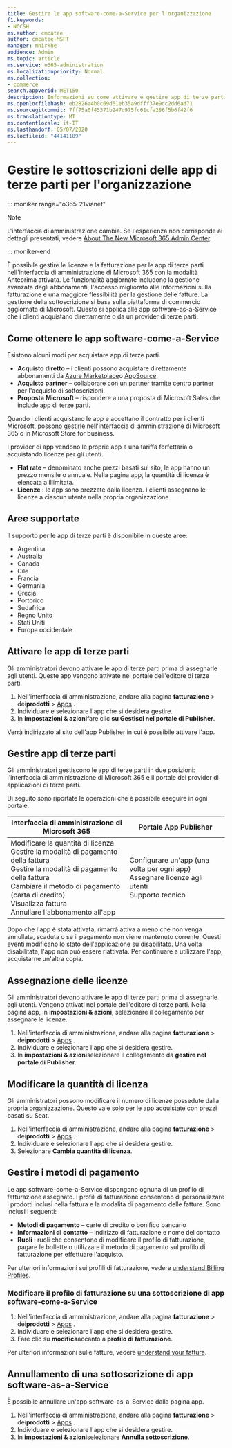 ```yaml
---
title: Gestire le app software-come-a-Service per l'organizzazione
f1.keywords:
- NOCSH
ms.author: cmcatee
author: cmcatee-MSFT
manager: mnirkhe
audience: Admin
ms.topic: article
ms.service: o365-administration
ms.localizationpriority: Normal
ms.collection:
- commerce
search.appverid: MET150
description: Informazioni su come attivare e gestire app di terze parti nell'interfaccia di amministrazione di Microsoft 365.
ms.openlocfilehash: eb2826a4b0c69d61eb35a9dfff37e9dc2dd6ad71
ms.sourcegitcommit: 7ff75a0f45371b247d975fc61cfa286f5b6f42f6
ms.translationtype: MT
ms.contentlocale: it-IT
ms.lasthandoff: 05/07/2020
ms.locfileid: "44141189"
---
```

# <a name="manage-third-party-app-subscriptions-for-your-organization"></a>Gestire le sottoscrizioni delle app di terze parti per l'organizzazione

::: moniker range="o365-21vianet"

> [!NOTE]
> L'interfaccia di amministrazione cambia. Se l'esperienza non corrisponde ai dettagli presentati, vedere [About The New Microsoft 365 Admin Center](https://docs.microsoft.com/microsoft-365/admin/microsoft-365-admin-center-preview?view=o365-21vianet).

::: moniker-end

È possibile gestire le licenze e la fatturazione per le app di terze parti nell'interfaccia di amministrazione di Microsoft 365 con la modalità Anteprima attivata. Le funzionalità aggiornate includono la gestione avanzata degli abbonamenti, l'accesso migliorato alle informazioni sulla fatturazione e una maggiore flessibilità per la gestione delle fatture. La gestione della sottoscrizione si basa sulla piattaforma di commercio aggiornata di Microsoft. Questo si applica alle app software-as-a-Service che i clienti acquistano direttamente o da un provider di terze parti.

## <a name="how-to-get-software-as-a-service-apps"></a>Come ottenere le app software-come-a-Service

Esistono alcuni modi per acquistare app di terze parti.

- **Acquisto diretto** – i clienti possono acquistare direttamente abbonamenti da [Azure Marketplace](https://azuremarketplace.microsoft.com/marketplace/)o [AppSource](https://www.appsource.com/).
- **Acquisto partner** – collaborare con un partner tramite centro partner per l'acquisto di sottoscrizioni.
- **Proposta Microsoft** – rispondere a una proposta di Microsoft Sales che include app di terze parti.

Quando i clienti acquistano le app e accettano il contratto per i clienti Microsoft, possono gestirle nell'interfaccia di amministrazione di Microsoft 365 o in Microsoft Store for business.

I provider di app vendono le proprie app a una tariffa forfettaria o acquistando licenze per gli utenti.

- **Flat rate** – denominato anche prezzi basati sul sito, le app hanno un prezzo mensile o annuale. Nella pagina app, la quantità di licenza è elencata a illimitata.
- **Licenze** : le app sono prezzate dalla licenza. I clienti assegnano le licenze a ciascun utente nella propria organizzazione

## <a name="supported-regions"></a>Aree supportate

Il supporto per le app di terze parti è disponibile in queste aree:

- Argentina
- Australia
- Canada
- Cile
- Francia
- Germania
- Grecia
- Portorico
- Sudafrica
- Regno Unito
- Stati Uniti
- Europa occidentale

## <a name="activate-third-party-apps"></a>Attivare le app di terze parti

Gli amministratori devono attivare le app di terze parti prima di assegnarle agli utenti. Queste app vengono attivate nel portale dell'editore di terze parti.

1. Nell'interfaccia di amministrazione, andare alla pagina **fatturazione** > dei**prodotti** > <a href="https://go.microsoft.com/fwlink/p/?linkid=2125823" target="_blank">Apps</a> .
2. Individuare e selezionare l'app che si desidera gestire.
3. In **impostazioni & azioni**fare clic **su Gestisci nel portale di Publisher**.

Verrà indirizzato al sito dell'app Publisher in cui è possibile attivare l'app.

## <a name="manage-third-party-apps"></a>Gestire app di terze parti

Gli amministratori gestiscono le app di terze parti in due posizioni: l'interfaccia di amministrazione di Microsoft 365 e il portale del provider di applicazioni di terze parti.

Di seguito sono riportate le operazioni che è possibile eseguire in ogni portale.

| Interfaccia di amministrazione di Microsoft 365 | Portale App Publisher |
| --- | --- |
| Modificare la quantità di licenza <br> Gestire la modalità di pagamento della fattura <br> Gestire la modalità di pagamento della fattura <br> Cambiare il metodo di pagamento (carta di credito) <br> Visualizza fattura <br> Annullare l'abbonamento all'app | Configurare un'app (una volta per ogni app) <br> Assegnare licenze agli utenti <br> Supporto tecnico |

Dopo che l'app è stata attivata, rimarrà attiva a meno che non venga annullata, scaduta o se il pagamento non viene mantenuto corrente. Questi eventi modificano lo stato dell'applicazione su disabilitato. Una volta disabilitata, l'app non può essere riattivata. Per continuare a utilizzare l'app, acquistarne un'altra copia.

## <a name="assign-licenses"></a>Assegnazione delle licenze

Gli amministratori devono attivare le app di terze parti prima di assegnarle agli utenti. Vengono attivati nel portale dell'editore di terze parti. Nella pagina app, in **impostazioni & azioni**, selezionare il collegamento per assegnare le licenze.

1. Nell'interfaccia di amministrazione, andare alla pagina **fatturazione** > dei**prodotti** > <a href="https://go.microsoft.com/fwlink/p/?linkid=2125823" target="_blank">Apps</a> .
2. Individuare e selezionare l'app che si desidera gestire.
3. In **impostazioni & azioni**selezionare il collegamento da **gestire nel portale di Publisher**.

## <a name="change-license-quantity"></a>Modificare la quantità di licenza

Gli amministratori possono modificare il numero di licenze possedute dalla propria organizzazione. Questo vale solo per le app acquistate con prezzi basati su Seat.

1. Nell'interfaccia di amministrazione, andare alla pagina **fatturazione** > dei**prodotti** > <a href="https://go.microsoft.com/fwlink/p/?linkid=2125823" target="_blank">Apps</a> .
2. Individuare e selezionare l'app che si desidera gestire.
3. Selezionare **Cambia quantità di licenza**.

## <a name="manage-payment-methods"></a>Gestire i metodi di pagamento

Le app software-come-a-Service dispongono ognuna di un profilo di fatturazione assegnato. I profili di fatturazione consentono di personalizzare i prodotti inclusi nella fattura e la modalità di pagamento delle fatture. Sono inclusi i seguenti:

- **Metodi di pagamento** – carte di credito o bonifico bancario
- **Informazioni di contatto** – indirizzo di fatturazione e nome del contatto
- **Ruoli** : ruoli che consentono di modificare il profilo di fatturazione, pagare le bollette o utilizzare il metodo di pagamento sul profilo di fatturazione per effettuare l'acquisto.

Per ulteriori informazioni sui profili di fatturazione, vedere [understand Billing Profiles](https://docs.microsoft.com/microsoft-store/billing-profile).

### <a name="change-the-billing-profile-on-a-software-as-a-service-app-subscription"></a>Modificare il profilo di fatturazione su una sottoscrizione di app software-come-a-Service

1. Nell'interfaccia di amministrazione, andare alla pagina **fatturazione** > dei**prodotti** > <a href="https://go.microsoft.com/fwlink/p/?linkid=2125823" target="_blank">Apps</a> .
2. Individuare e selezionare l'app che si desidera gestire.
3. Fare clic su **modifica**accanto a **profilo di fatturazione**.

Per ulteriori informazioni sulle fatture, vedere [understand your fattura](billing-and-payments/understand-your-invoice.md).

## <a name="cancel-a-software-as-a-service-app-subscription"></a>Annullamento di una sottoscrizione di app software-as-a-Service

È possibile annullare un'app software-as-a-Service dalla pagina app.

1. Nell'interfaccia di amministrazione, andare alla pagina **fatturazione** > dei**prodotti** > <a href="https://go.microsoft.com/fwlink/p/?linkid=2125823" target="_blank">Apps</a> .
2. Individuare e selezionare l'app che si desidera gestire.
3. In **impostazioni & azioni**selezionare **Annulla sottoscrizione**.
